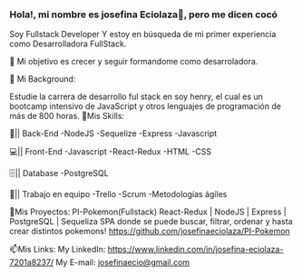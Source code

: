 ### Hola!, mi nombre es josefina Eciolaza👋, pero me dicen cocó
Soy Fullstack Developer Y estoy en búsqueda de mi primer experiencia como Desarrolladora FullStack.


🔭 Mi objetivo
 es crecer y seguir formandome como desarroladora.

🌱 Mi Background:
 
Estudie la carrera de desarrollo ful stack en soy henry, el cual es un bootcamp intensivo de JavaScript y otros lenguajes de programación de más de 800 horas. 
📃Mis Skills:

🧩|| Back-End
-NodeJS
-Sequelize
-Express
-Javascript

💻|| Front-End
-Javascript
-React-Redux
-HTML
-CSS

🗄️|| Database
-PostgreSQL

🌱|| Trabajo en equipo
-Trello
-Scrum
-Metodologías ágiles

🚀Mis Proyectos:
PI-Pokemon(Fullstack)
React-Redux | NodeJS | Express | PostgreSQL | Sequeliza
SPA donde se puede buscar, filtrar, ordenar y hasta crear distintos pokemons!
https://github.com/josefinaeciolaza/PI-Pokemon

📫Mis Links:
My LinkedIn: https://www.linkedin.com/in/josefina-eciolaza-7201a8237/
My E-mail: josefinaecio@gmail.com
